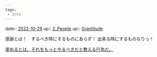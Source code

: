 ```yaml
---
tags:
 - Info
---
```


date:: [2022-10-29](Daily_Note/2022-10-29.md)
up:: [2_People](2_People.md)
up:: [Grantitude](Bar/Novel/Topics/Grantitude.md)

感謝とは！　するべき時にするものにあらず！
出来る時にするものなりっ！

[褒めるとは、それをもっとやるべきだと教える行為だ。](Info/褒めるとは、それをもっとやるべきだと教える行為だ。.md)